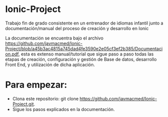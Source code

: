 # Ionic-Project
Trabajo fin de grado consistente en un entrenador de idiomas infantil junto a documentación/manual del proceso de creación y desarrollo en Ionic

La documentación se encuentra bajo el archivo https://github.com/javmacmed/Ionic-Project/blob/a45b3ac4815a745dad4fe3590e2e05cf3ef2b385/Documentacion.pdf, esta es extenso manual/tutorial que sigue paso a paso todas las etapas de creación, configuración y gestión de Base de datos, desarrollo Front End, y utilización de dicha aplicación.

# Para empezar:
 - Clona este repositorio: git clone https://github.com/javmacmed/Ionic-Project.git.
 - Sigue los pasos explicados en la documentación.
